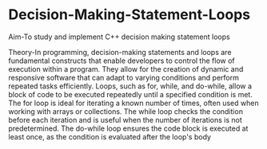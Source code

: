 # Decision-Making-Statement-Loops
Aim-To study and implement C++ decision making statement loops

Theory-In programming, decision-making statements and loops are fundamental constructs that enable developers to control the flow of execution within a program. They allow for the creation of dynamic and responsive software that can adapt to varying conditions and perform repeated tasks efficiently. Loops, such as for, while, and do-while, allow a block of code to be executed repeatedly until a specified condition is met. The for loop is ideal for iterating a known number of times, often used when working with arrays or collections. The while loop checks the condition before each iteration and is useful when the number of iterations is not predetermined. The do-while loop ensures the code block is executed at least once, as the condition is evaluated after the loop's body
